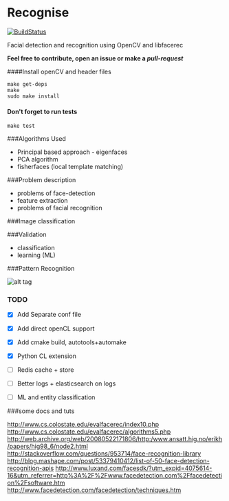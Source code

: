 Recognise
=========

[![BuildStatus](https://travis-ci.org/ianjuma/recognise.png)](https://travis-ci.org/ianjuma/recognise)

Facial detection and recognition using OpenCV and libfacerec

**Feel free to contribute, open an issue or make a _pull-request_**

####Install openCV and header files
```
make get-deps
make
sudo make install
```

#### Don't forget to run tests
```
make test
```

###Algorithms Used

- Principal based approach - eigenfaces
- PCA algorithm
- fisherfaces (local template matching)


###Problem description

- problems of face-detection
- feature extraction
- problems of facial recognition


###Image classification

###Validation
- classification
- learning (ML)

###Pattern Recognition

![alt tag](https://raw.github.com/ianjuma/sample-play-search/master/public/images/app.png)

### TODO
- [x] Add Separate conf file
- [x] Add direct openCL support
- [x] Add cmake build, autotools+automake
- [x] Python CL extension
- [ ] Redis cache + store
- [ ] Better logs + elasticsearch on logs
- [ ] ML and entity classification


###some docs and tuts

http://www.cs.colostate.edu/evalfacerec/index10.php
http://www.cs.colostate.edu/evalfacerec/algorithms5.php
http://web.archive.org/web/20080522171806/http:/www.ansatt.hig.no/erikh/papers/hig98_6/node2.html
http://stackoverflow.com/questions/953714/face-recognition-library
http://blog.mashape.com/post/53379410412/list-of-50-face-detection-recognition-apis
http://www.luxand.com/facesdk/?utm_expid=4075614-16&utm_referrer=http%3A%2F%2Fwww.facedetection.com%2Ffacedetection%2Fsoftware.htm
http://www.facedetection.com/facedetection/techniques.htm
